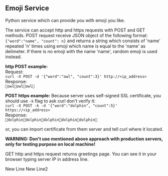 ## Emoji Service
Python service which can provide you with emoji you like.

The service can accept http and https requests with POST and GET methods. POST request receive JSON object of the following format: 
`{"word":"name", "count": n}` and returns a string which consists of 'name' repeated 'n' times using emoji which name is equal to the 'name' as delimeter. If there is no emoji with the name 'name', random emoji is used instead. 
 
 **http POST  example:**  
 Request:  
 `curl -X POST -d '{"word":"owl", "count":3}' http://<ip_address>`  
 Response:  
 `🦉owl🦉owl🦉owl🦉`

**POST https example:** 
Because server uses self-signed SSL certificate, you should use `-k` flag to ask curl don't verify it:  
 `curl -X POST -k -d '{"word":"dolphin", "count":5}' https://<ip_address>`  
 Response:  
 `🐬dolphin🐬dolphin🐬dolphin🐬dolphin🐬dolphin🐬`  

 or, you can import certificate from them server and tell curl where it located.

 **WARNING: Don't use mentioned above approach with production servers, only for testing purpose on local machine!**

GET http and https request returns greetings page. You can see it in your browser typing server IP in address line.

New Line
New Line2
